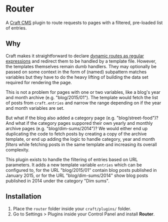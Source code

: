 # Router

A [Craft CMS][craft] plugin to route requests to pages with a filtered, pre-loaded list of entries.

## Why

Craft makes it straightforward to declare [dynamic routes as regular expressions][ar]
and redirect them to be handled by a template file. However, the templates themselves
remain dumb handlers. They may optionally be passed on some context in the form of (named)
subpattern matches variables but they have to do the heavy lifting of building the data set
required for rendering the page.

This is not a problem for pages with one or two variables, like a blog's year and month archive
(e.g. "blog/2015/01").
The template would fetch the list of posts from `craft.entries` and narrow the range
depending on if the year and month variables are set.

But what if the blog also added a category page (e.g. "blog/street-food")?
And what if the category pages suppored their own yearly and monthly archive pages
(e.g. "blog/dim-sums/2014")? We would either end up duplicating the code to fetch posts
by creating a copy of the archive template, or end up adding the logic to handle category,
year and month _filters_ while fetching posts in the same template and increasing its overall complexity.

This plugin exists to handle the filtering of entries based on URL parameters.
It adds a new template variable `entries` which can be configured to,
for the URL "blog/2015/01" contain blog posts published in January 2015, or for the URL "blog/dim-sums/2014" show blog posts published in 2014 under the category "Dim sums".

[ar]:http://buildwithcraft.com/docs/routing#advanced-routing "Advanced Routing - Craft Docs"


## Installation

1. Place the `router` folder inside your `craft/plugins/` folder.
2. Go to Settings > Plugins inside your Control Panel and install **Router**.



[craft]:http://buildwithcraft.com/